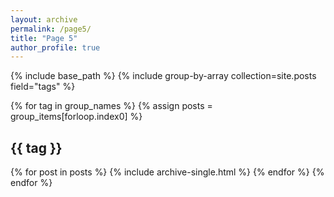 ```yaml
---
layout: archive
permalink: /page5/
title: "Page 5"
author_profile: true
---
```


{% include base_path %}
{% include group-by-array collection=site.posts field="tags" %}

{% for tag in group_names %}
{% assign posts = group_items[forloop.index0] %}
<h2 id="{{ tag | slugify }}" class="archive__subtitle">{{ tag }}</h2>
{% for post in posts %}
{% include archive-single.html %}
{% endfor %}
{% endfor %}
